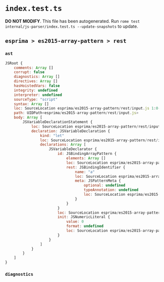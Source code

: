 # `index.test.ts`

**DO NOT MODIFY**. This file has been autogenerated. Run `rome test internal/js-parser/index.test.ts --update-snapshots` to update.

## `esprima > es2015-array-pattern > rest`

### `ast`

```javascript
JSRoot {
	comments: Array []
	corrupt: false
	diagnostics: Array []
	directives: Array []
	hasHoistedVars: false
	integrity: undefined
	interpreter: undefined
	sourceType: "script"
	syntax: Array []
	loc: SourceLocation esprima/es2015-array-pattern/rest/input.js 1:0-2:0
	path: UIDPath<esprima/es2015-array-pattern/rest/input.js>
	body: Array [
		JSVariableDeclarationStatement {
			loc: SourceLocation esprima/es2015-array-pattern/rest/input.js 1:0-1:15
			declaration: JSVariableDeclaration {
				kind: "let"
				loc: SourceLocation esprima/es2015-array-pattern/rest/input.js 1:0-1:15
				declarations: Array [
					JSVariableDeclarator {
						id: JSBindingArrayPattern {
							elements: Array []
							loc: SourceLocation esprima/es2015-array-pattern/rest/input.js 1:4-1:10
							rest: JSBindingIdentifier {
								name: "a"
								loc: SourceLocation esprima/es2015-array-pattern/rest/input.js 1:8-1:9 (a)
								meta: JSPatternMeta {
									optional: undefined
									typeAnnotation: undefined
									loc: SourceLocation esprima/es2015-array-pattern/rest/input.js 1:8-1:9
								}
							}
						}
						loc: SourceLocation esprima/es2015-array-pattern/rest/input.js 1:4-1:14
						init: JSNumericLiteral {
							value: 0
							format: undefined
							loc: SourceLocation esprima/es2015-array-pattern/rest/input.js 1:13-1:14
						}
					}
				]
			}
		}
	]
}
```

### `diagnostics`

```

```
